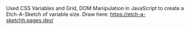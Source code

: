 Used CSS Variables and Grid, DOM Manipulation in JavaScript to create a Etch-A-Sketch of variable size.
Draw here: https://etch-a-sketchh.pages.dev/
